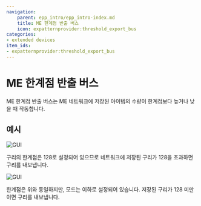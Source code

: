 ```yaml
---
navigation:
    parent: epp_intro/epp_intro-index.md
    title: ME 한계점 반출 버스
    icon: expatternprovider:threshold_export_bus
categories:
- extended devices
item_ids:
- expatternprovider:threshold_export_bus
---
```


# ME 한계점 반출 버스

<GameScene zoom="8" background="transparent">
  <ImportStructure src="../structure/cable_threshold_export_bus.snbt"></ImportStructure>
</GameScene>

ME 한계점 반출 버스는 ME 네트워크에 저장된 아이템의 수량이 한계점보다 높거나 낮을 때 작동합니다.

## 예시

![GUI](../pic/thr_bus_gui1.png)

구리의 한계점은 128로 설정되어 있으므로 네트워크에 저장된 구리가 128을 초과하면 구리를 내보냅니다.

![GUI](../pic/thr_bus_gui2.png)

한계점은 위와 동일하지만, 모드는 이하로 설정되어 있습니다. 저장된 구리가 128 미만이면 구리를 내보냅니다.
